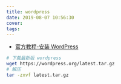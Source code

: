 ```yaml
---
title: wordpress
date: 2019-08-07 10:56:30
cover:
tags:
---
```


- [官方教程-安装 WordPress](https://codex.wordpress.org/zh-cn:%E5%AE%89%E8%A3%85_WordPress)

```sh
# 下载最新版 wordpress
wget https://wordpress.org/latest.tar.gz
# 解压
tar -zxvf latest.tar.gz
```